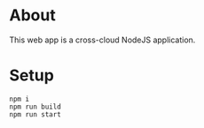 # About

This web app is a cross-cloud NodeJS application.

# Setup
```
npm i
npm run build
npm run start
```